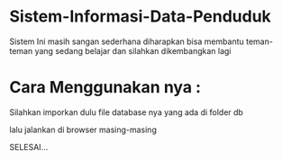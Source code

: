 # Sistem-Informasi-Data-Penduduk

Sistem Ini masih sangan sederhana diharapkan bisa membantu teman-teman yang sedang belajar dan silahkan dikembangkan lagi

# Cara Menggunakan nya :

Silahkan imporkan dulu file database nya yang ada di folder db 

lalu jalankan di browser masing-masing

SELESAI...
